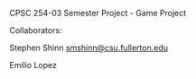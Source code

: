 CPSC 254-03 Semester Project - Game Project

Collaborators:

Stephen Shinn		smshinn@csu.fullerton.edu

Emilio Lopez		
